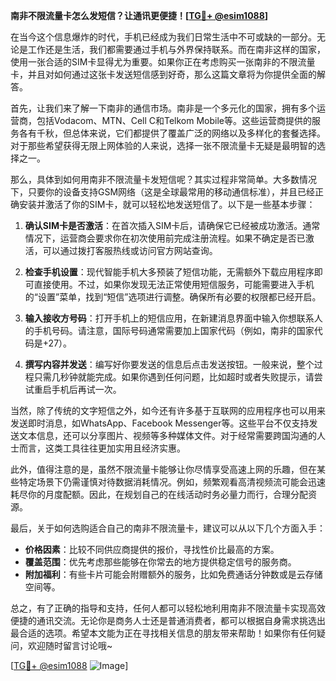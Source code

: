 **南非不限流量卡怎么发短信？让通讯更便捷！[[TG💪+ @esim1088](https://t.me/s/esim1088)]**

在当今这个信息爆炸的时代，手机已经成为我们日常生活中不可或缺的一部分。无论是工作还是生活，我们都需要通过手机与外界保持联系。而在南非这样的国家，使用一张合适的SIM卡显得尤为重要。如果你正在考虑购买一张南非的不限流量卡，并且对如何通过这张卡发送短信感到好奇，那么这篇文章将为你提供全面的解答。

首先，让我们来了解一下南非的通信市场。南非是一个多元化的国家，拥有多个运营商，包括Vodacom、MTN、Cell C和Telkom Mobile等。这些运营商提供的服务各有千秋，但总体来说，它们都提供了覆盖广泛的网络以及多样化的套餐选择。对于那些希望获得无限上网体验的人来说，选择一张不限流量卡无疑是最明智的选择之一。

那么，具体到如何用南非不限流量卡发短信呢？其实过程非常简单。大多数情况下，只要你的设备支持GSM网络（这是全球最常用的移动通信标准），并且已经正确安装并激活了你的SIM卡，就可以轻松地发送短信了。以下是一些基本步骤：

1. **确认SIM卡是否激活**：在首次插入SIM卡后，请确保它已经被成功激活。通常情况下，运营商会要求你在初次使用前完成注册流程。如果不确定是否已激活，可以通过拨打客服热线或访问官方网站查询。

2. **检查手机设置**：现代智能手机大多预装了短信功能，无需额外下载应用程序即可直接使用。不过，如果你发现无法正常使用短信服务，可能需要进入手机的“设置”菜单，找到“短信”选项进行调整。确保所有必要的权限都已经开启。

3. **输入接收方号码**：打开手机上的短信应用，在新建消息界面中输入你想联系人的手机号码。请注意，国际号码通常需要加上国家代码（例如，南非的国家代码是+27）。

4. **撰写内容并发送**：编写好你要发送的信息后点击发送按钮。一般来说，整个过程只需几秒钟就能完成。如果你遇到任何问题，比如超时或者失败提示，请尝试重启手机后再试一次。

当然，除了传统的文字短信之外，如今还有许多基于互联网的应用程序也可以用来发送即时消息，如WhatsApp、Facebook Messenger等。这些平台不仅支持发送文本信息，还可以分享图片、视频等多种媒体文件。对于经常需要跨国沟通的人士而言，这类工具往往更加实用且经济实惠。

此外，值得注意的是，虽然不限流量卡能够让你尽情享受高速上网的乐趣，但在某些特定场景下仍需谨慎对待数据消耗情况。例如，频繁观看高清视频流可能会迅速耗尽你的月度配额。因此，在规划自己的在线活动时务必量力而行，合理分配资源。

最后，关于如何选购适合自己的南非不限流量卡，建议可以从以下几个方面入手：
- **价格因素**：比较不同供应商提供的报价，寻找性价比最高的方案。
- **覆盖范围**：优先考虑那些能够在你常去的地方提供稳定信号的服务商。
- **附加福利**：有些卡片可能会附赠额外的服务，比如免费通话分钟数或是云存储空间等。

总之，有了正确的指导和支持，任何人都可以轻松地利用南非不限流量卡实现高效便捷的通讯交流。无论你是商务人士还是普通消费者，都可以根据自身需求挑选出最合适的选项。希望本文能为正在寻找相关信息的朋友带来帮助！如果你有任何疑问，欢迎随时留言讨论哦~

[[TG💪+ @esim1088](https://t.me/s/esim1088) ![Image](https://i.postimg.cc/4NQfJmqS/Snipaste-2025-05-13-00-14-12.png)]